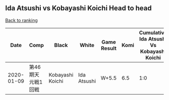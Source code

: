 ## Ida Atsushi vs Kobayashi Koichi Head to head

[Back to ranking](../../index.md)




| **Date** | **Comp** | **Black** | **White** | **Game Result** | **Komi** | **Cumulative Ida Atsushi Vs Kobayashi Koichi** | **Ida Atsushi Streak** | **Kobayashi Koichi Streak** | 
| --- | --- | --- | --- | --- | --- | --- | --- | --- |
| 2020-01-09 | 第46期天元戦1回戦 | Kobayashi Koichi | Ida Atsushi | W+5.5 | 6.5 | 1:0 | 1 | 0 |




